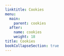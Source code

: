 ```yaml
---
linktitle: Cookies
menu:
  main:
    parent: cookies
  after:
    name: cookies
    weight: 18
title: Cookies
bookCollapseSection: true
---
```

